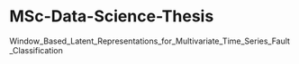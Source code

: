 # MSc-Data-Science-Thesis
Window_Based_Latent_Representations_for_Multivariate_Time_Series_Fault_Classification
